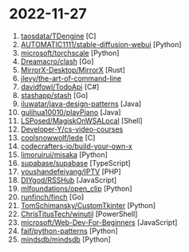 # 2022-11-27

1. [taosdata/TDengine](https://github.com/taosdata/TDengine "TDengine is an open source, high-performance, cloud native time-series database optimized for Internet of Things (IoT), Connected Cars, Industrial IoT and DevOps.") [C]
2. [AUTOMATIC1111/stable-diffusion-webui](https://github.com/AUTOMATIC1111/stable-diffusion-webui "Stable Diffusion web UI") [Python]
3. [microsoft/torchscale](https://github.com/microsoft/torchscale "Transformers at any scale") [Python]
4. [Dreamacro/clash](https://github.com/Dreamacro/clash "A rule-based tunnel in Go.") [Go]
5. [MirrorX-Desktop/MirrorX](https://github.com/MirrorX-Desktop/MirrorX "Secure, Fast and Light remote desktop & file manager tool powered by Tauri and egui.") [Rust]
6. [jlevy/the-art-of-command-line](https://github.com/jlevy/the-art-of-command-line "Master the command line, in one page") 
7. [davidfowl/TodoApi](https://github.com/davidfowl/TodoApi "ASP.NET Core API with JWT authentication and authorization") [C#]
8. [stashapp/stash](https://github.com/stashapp/stash "An organizer for your porn, written in Go") [Go]
9. [iluwatar/java-design-patterns](https://github.com/iluwatar/java-design-patterns "Design patterns implemented in Java") [Java]
10. [gulihua10010/playPiano](https://github.com/gulihua10010/playPiano "Java弹奏钢琴乐曲") [Java]
11. [LSPosed/MagiskOnWSALocal](https://github.com/LSPosed/MagiskOnWSALocal "Integrate Magisk root and Google Apps into WSA (Windows Subsystem for Android)") [Shell]
12. [Developer-Y/cs-video-courses](https://github.com/Developer-Y/cs-video-courses "List of Computer Science courses with video lectures.") 
13. [coolsnowwolf/lede](https://github.com/coolsnowwolf/lede "Lean's LEDE source") [C]
14. [codecrafters-io/build-your-own-x](https://github.com/codecrafters-io/build-your-own-x "Master programming by recreating your favorite technologies from scratch.") 
15. [limoruirui/misaka](https://github.com/limoruirui/misaka "开源的一些乱七八糟的东西") [Python]
16. [supabase/supabase](https://github.com/supabase/supabase "The open source Firebase alternative. Follow to stay updated about our public Beta.") [TypeScript]
17. [youshandefeiyang/IPTV](https://github.com/youshandefeiyang/IPTV "肥羊的IPTV直播源搜集仓库") [PHP]
18. [DIYgod/RSSHub](https://github.com/DIYgod/RSSHub "🍰 Everything is RSSible") [JavaScript]
19. [mlfoundations/open_clip](https://github.com/mlfoundations/open_clip "An open source implementation of CLIP.") [Python]
20. [runfinch/finch](https://github.com/runfinch/finch "The Finch CLI an open source client for container development") [Go]
21. [TomSchimansky/CustomTkinter](https://github.com/TomSchimansky/CustomTkinter "A modern and customizable python UI-library based on Tkinter") [Python]
22. [ChrisTitusTech/winutil](https://github.com/ChrisTitusTech/winutil "Chris Titus Tech's Windows Utility - Install Programs, Tweaks, Fixes, and Updates") [PowerShell]
23. [microsoft/Web-Dev-For-Beginners](https://github.com/microsoft/Web-Dev-For-Beginners "24 Lessons, 12 Weeks, Get Started as a Web Developer") [JavaScript]
24. [faif/python-patterns](https://github.com/faif/python-patterns "A collection of design patterns/idioms in Python") [Python]
25. [mindsdb/mindsdb](https://github.com/mindsdb/mindsdb "In-Database Machine Learning") [Python]
